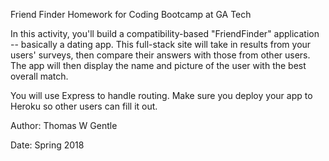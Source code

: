Friend Finder Homework for Coding Bootcamp at GA Tech


In this activity, you'll build a compatibility-based "FriendFinder" application -- basically a dating app. This full-stack site will take in results from your users' surveys, then compare their answers with those from other users. The app will then display the name and picture of the user with the best overall match.


You will use Express to handle routing. Make sure you deploy your app to Heroku so other users can fill it out.


Author: Thomas W Gentle

Date: Spring 2018